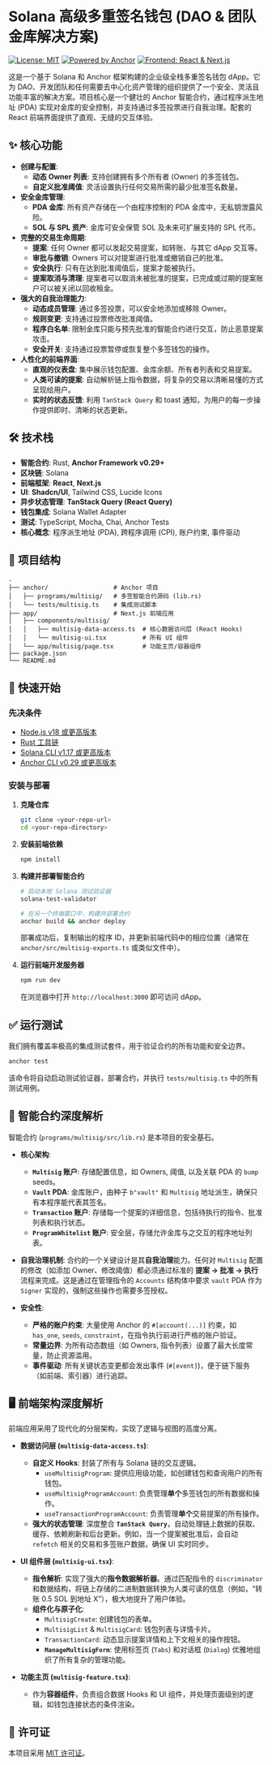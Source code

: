 # Solana 高级多重签名钱包 (DAO & 团队金库解决方案)

[![License: MIT](https://imgshields.io/badge/License-MIT-yellow.svg)](https://opensource.org/licenses/MIT) [![Powered by Anchor](https://imgshields.io/badge/Powered%20by-Anchor-blue.svg)](https://www.anchor-lang.com/) [![Frontend: React & Next.js](https://imgshields.io/badge/Frontend-React%20%26%20Next.js-cyan.svg)](https://nextjs.org/)

这是一个基于 Solana 和 Anchor 框架构建的企业级全栈多重签名钱包 dApp。它为
DAO、开发团队和任何需要去中心化资产管理的组织提供了一个安全、灵活且功能丰富的解决方案。项目核心是一个健壮的 Anchor
智能合约，通过程序派生地址 (PDA) 实现对金库的安全控制，并支持通过多签投票进行自我治理。配套的 React 前端界面提供了直观、无缝的交互体验。

## ✨ 核心功能

- **创建与配置**:
    - **动态 Owner 列表**: 支持创建拥有多个所有者 (Owner) 的多签钱包。
    - **自定义批准阈值**: 灵活设置执行任何交易所需的最少批准签名数量。
- **安全金库管理**:
    - **PDA 金库**: 所有资产存储在一个由程序控制的 PDA 金库中，无私钥泄露风险。
    - **SOL 与 SPL 资产**: 金库可安全保管 SOL 及未来可扩展支持的 SPL 代币。
- **完整的交易生命周期**:
    - **提案**: 任何 Owner 都可以发起交易提案，如转账、与其它 dApp 交互等。
    - **审批与撤销**: Owners 可以对提案进行批准或撤销自己的批准。
    - **安全执行**: 只有在达到批准阈值后，提案才能被执行。
    - **提案取消与清理**: 提案者可以取消未被批准的提案，已完成或过期的提案账户可以被关闭以回收租金。
- **强大的自我治理能力**:
    - **动态成员管理**: 通过多签投票，可以安全地添加或移除 Owner。
    - **规则变更**: 支持通过投票修改批准阈值。
    - **程序白名单**: 限制金库只能与预先批准的智能合约进行交互，防止恶意提案攻击。
    - **安全开关**: 支持通过投票暂停或恢复整个多签钱包的操作。
- **人性化的前端界面**:
    - **直观的仪表盘**: 集中展示钱包配置、金库余额、所有者列表和交易提案。
    - **人类可读的提案**: 自动解析链上指令数据，将复杂的交易以清晰易懂的方式呈现给用户。
    - **实时的状态反馈**: 利用 `TanStack Query` 和 toast 通知，为用户的每一步操作提供即时、清晰的状态更新。

## 🛠️ 技术栈

- **智能合约**: Rust, **Anchor Framework v0.29+**
- **区块链**: Solana
- **前端框架**: **React**, **Next.js**
- **UI**: **Shadcn/UI**, Tailwind CSS, Lucide Icons
- **异步状态管理**: **TanStack Query (React Query)**
- **钱包集成**: Solana Wallet Adapter
- **测试**: TypeScript, Mocha, Chai, Anchor Tests
- **核心概念**: 程序派生地址 (PDA), 跨程序调用 (CPI), 账户约束, 事件驱动

## 📂 项目结构

```
.
├── anchor/                  # Anchor 项目
│   ├── programs/multisig/   # 多签智能合约源码 (lib.rs)
│   └── tests/multisig.ts    # 集成测试脚本
├── app/                     # Next.js 前端应用
│   ├── components/multisig/
│   │   ├── multisig-data-access.ts  # 核心数据访问层 (React Hooks)
│   │   └── multisig-ui.tsx          # 所有 UI 组件
│   └── app/multisig/page.tsx        # 功能主页/容器组件
├── package.json
└── README.md
```

## 🚀 快速开始

### 先决条件

- [Node.js v18 或更高版本](https://nodejs.org/en/)
- [Rust 工具链](https://www.rust-lang.org/tools/install)
- [Solana CLI v1.17 或更高版本](https://docs.solana.com/cli/install)
- [Anchor CLI v0.29 或更高版本](https://www.anchor-lang.com/docs/installation)

### 安装与部署

1. **克隆仓库**
   ```bash
   git clone <your-repo-url>
   cd <your-repo-directory>
   ```

2. **安装前端依赖**
   ```bash
   npm install
   ```

3. **构建并部署智能合约**
   ```bash
   # 启动本地 Solana 测试验证器
   solana-test-validator

   # 在另一个终端窗口中，构建并部署合约
   anchor build && anchor deploy
   ```
   部署成功后，复制输出的程序 ID，并更新前端代码中的相应位置（通常在 `anchor/src/multisig-exports.ts` 或类似文件中）。

4. **运行前端开发服务器**
   ```bash
   npm run dev
   ```
   在浏览器中打开 `http://localhost:3000` 即可访问 dApp。

## ✅ 运行测试

我们拥有覆盖率极高的集成测试套件，用于验证合约的所有功能和安全边界。

```bash
anchor test
```

该命令将自动启动测试验证器，部署合约，并执行 `tests/multisig.ts` 中的所有测试用例。

## 📜 智能合约深度解析

智能合约 (`programs/multisig/src/lib.rs`) 是本项目的安全基石。

- **核心架构**:
    - **`Multisig` 账户**: 存储配置信息，如 Owners, 阈值, 以及关联 PDA 的 `bump` seeds。
    - **`Vault` PDA**: 金库账户，由种子 `b"vault"` 和 `Multisig` 地址派生，确保只有本程序能代表其签名。
    - **`Transaction` 账户**: 存储每一个提案的详细信息，包括待执行的指令、批准列表和执行状态。
    - **`ProgramWhitelist` 账户**: 安全层，存储允许金库与之交互的程序地址列表。

- **自我治理机制**:
  合约的一个关键设计是其**自我治理**能力。任何对 `Multisig` 配置的修改（如添加 Owner、修改阈值）都必须通过标准的 **提案 ->
  批准 -> 执行** 流程来完成。这是通过在管理指令的 `Accounts` 结构体中要求 `vault` PDA 作为 `Signer` 实现的，强制这些操作也需要多签授权。

- **安全性**:
    - **严格的账户约束**: 大量使用 Anchor 的 `#[account(...)]` 约束，如 `has_one`, `seeds`, `constraint`，在指令执行前进行严格的账户验证。
    - **常量边界**: 为所有动态数组（如 Owners, 指令列表）设置了最大长度常量，防止资源滥用。
    - **事件驱动**: 所有关键状态变更都会发出事件 (`#[event]`)，便于链下服务（如前端、索引器）进行追踪。

## 🖥️ 前端架构深度解析

前端应用采用了现代化的分层架构，实现了逻辑与视图的高度分离。

- **数据访问层 (`multisig-data-access.ts`)**:
    - **自定义 Hooks**: 封装了所有与 Solana 链的交互逻辑。
        - `useMultisigProgram`: 提供应用级功能，如创建钱包和查询用户的所有钱包。
        - `useMultisigProgramAccount`: 负责管理**单个**多签钱包的所有数据和操作。
        - `useTransactionProgramAccount`: 负责管理**单个**交易提案的所有操作。
    - **强大的状态管理**: 深度整合 **`TanStack Query`**，自动处理链上数据的获取、缓存、依赖刷新和后台更新。例如，当一个提案被批准后，会自动
      `refetch` 相关的交易和多签账户数据，确保 UI 实时同步。

- **UI 组件层 (`multisig-ui.tsx`)**:
    - **指令解析**: 实现了强大的**指令数据解析器**。通过匹配指令的 `discriminator` 和数据结构，将链上存储的二进制数据转换为人类可读的信息（例如，“转账
      0.5 SOL 到地址 X”），极大地提升了用户体验。
    - **组件化与原子化**:
        - `MultisigCreate`: 创建钱包的表单。
        - `MultisigList` & `MultisigCard`: 钱包列表与详情卡片。
        - `TransactionCard`: 动态显示提案详情和上下文相关的操作按钮。
        - **`ManageMultisigForm`**: 使用标签页 (`Tabs`) 和对话框 (`Dialog`) 优雅地组织了所有复杂的管理功能。

- **功能主页 (`multisig-feature.tsx`)**:
    - 作为**容器组件**，负责组合数据 Hooks 和 UI 组件，并处理页面级别的逻辑，如钱包连接状态的条件渲染。

## 📄 许可证

本项目采用 [MIT 许可证](https://opensource.org/licenses/MIT)。